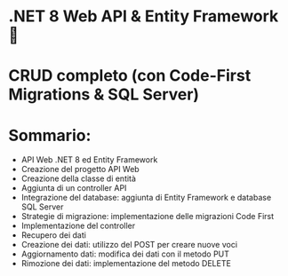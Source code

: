 ﻿# .NET 8 Web API & Entity Framework 🚀 
# CRUD completo (con Code-First Migrations & SQL Server)

# Sommario:
- API Web .NET 8 ed Entity Framework
- Creazione del progetto API Web
- Creazione della classe di entità
- Aggiunta di un controller API
- Integrazione del database: aggiunta di Entity Framework e database SQL Server
- Strategie di migrazione: implementazione delle migrazioni Code First
- Implementazione del controller
- Recupero dei dati
- Creazione dei dati: utilizzo del POST per creare nuove voci
- Aggiornamento dati: modifica dei dati con il metodo PUT
- Rimozione dei dati: implementazione del metodo DELETE

